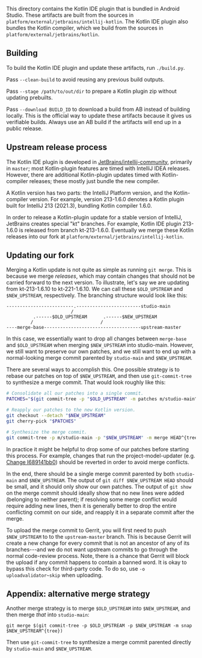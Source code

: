 This directory contains the Kotlin IDE plugin that is bundled in Android Studio.
These artifacts are built from the sources in `platform/external/jetbrains/intellij-kotlin`.
The Kotlin IDE plugin also bundles the Kotlin compiler, which we build from the sources in
`platform/external/jetbrains/kotlin`.


Building
---
To build the Kotlin IDE plugin and update these artifacts, run `./build.py`.

Pass `--clean-build` to avoid reusing any previous build outputs.

Pass `--stage /path/to/out/dir` to prepare a Kotlin plugin zip without updating prebuilts.

Pass `--download BUILD_ID` to download a build from AB instead of building locally.
This is the official way to update these artifacts because it gives us verifiable builds.
Always use an AB build if the artifacts will end up in a public release.


Upstream release process
---
The Kotlin IDE plugin is developed in
[JetBrains/intellij-community](https://github.com/JetBrains/intellij-community),
primarily in `master`; most Kotlin-plugin features are timed with
IntelliJ IDEA releases. However, there are additional Kotlin-plugin updates
timed with Kotlin-compiler releases; these mostly just bundle the new compiler.

A Kotlin version has two parts: the IntelliJ Platform version, and the
Kotlin-compiler version. For example, version 213-1.6.0 denotes a Kotlin
plugin built for IntelliJ 213 (2021.3), bundling Kotlin compiler 1.6.0.

In order to release a Kotlin-plugin update for a stable version of IntelliJ,
JetBrains creates special "kt" branches. For example, Kotlin IDE plugin
213-1.6.0 is released from branch kt-213-1.6.0. Eventually we merge these Kotlin
releases into our fork at `platform/external/jetbrains/intellij-kotlin`.


Updating our fork
---
Merging a Kotlin update is not quite as simple as running `git merge`. This is
because we merge _releases_, which may contain changes that should not
be carried forward to the next version. To illustrate, let's say we are
updating from kt-213-1.6.10 to kt-221-1.6.10. We can call these `$OLD_UPSTREAM`
and `$NEW_UPSTREAM`, respectively. The branching structure would look like this:
```
-------------------------.------------------------studio-main
                        /
          .------$OLD_UPSTREAM      .------$NEW_UPSTREAM
         /                         /
----merge-base------------------------------------upstream-master
```
In this case, we essentially want to drop all changes between `merge-base`
and `$OLD_UPSTREAM` when merging `$NEW_UPSTREAM` into studio-main. However, we
still want to preserve our own patches, and we still want to end up with a
normal-looking merge commit parented by `studio-main` and `$NEW_UPSTREAM`.

There are several ways to accomplish this. One possible strategy is to rebase our
patches on top of `$NEW_UPSTREAM`, and then use `git-commit-tree` to synthesize a
merge commit. That would look roughly like this:
```bash
# Consolidate all our patches into a single commit.
PATCHES="$(git commit-tree -p "$OLD_UPSTREAM" -m patches m/studio-main^{tree})"

# Reapply our patches to the new Kotlin version.
git checkout --detach "$NEW_UPSTREAM"
git cherry-pick "$PATCHES"

# Synthesize the merge commit.
git commit-tree -p m/studio-main -p "$NEW_UPSTREAM" -m merge HEAD^{tree}
```
In practice it might be helpful to drop some of our patches before starting this
process. For example, changes that run the project-model-updater
(e.g. [Change I689141bb0](http://ag/I689141bb0)) should be reverted in order
to avoid merge conflicts.

In the end, there should be a single merge commit parented by both `studio-main`
and `$NEW_UPSTREAM`. The output of `git diff $NEW_UPSTREAM HEAD` should be small,
and it should only show our own patches. The output of `git show` on the merge
commit should ideally show that no new lines were added (belonging to neither parent);
if resolving some merge conflict would require adding new lines, then it is generally
better to drop the entire conflicting commit on our side, and reapply it in a separate
commit after the merge.

To upload the merge commit to Gerrit, you will first need to push `$NEW_UPSTREAM` to
to the `upstream-master` branch. This is because Gerrit will create a new change for
every commit that is not an ancestor of any of its branches---and we do not want
upstream commits to go through the normal code-review process. Note, there is a chance that
Gerrit will block the upload if any commit happens to contain a banned word. It is okay
to bypass this check for third-party code. To do so, use `-o uploadvalidator~skip`
when uploading.


Appendix: alternative merge strategy
---
Another merge strategy is to merge `$OLD_UPSTREAM` into `$NEW_UPSTREAM`, and then
merge _that_ into `studio-main`:
```
git merge $(git commit-tree -p $OLD_UPSTREAM -p $NEW_UPSTREAM -m snap $NEW_UPSTREAM^{tree})
```
Then use `git-commit-tree` to synthesize a merge commit parented directly by
`studio-main` and `$NEW_UPSTREAM`.
